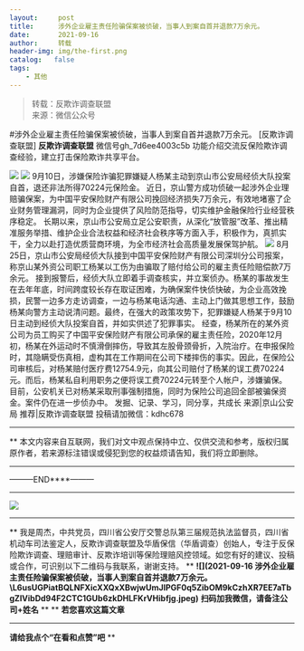 ```yaml
---
layout:     post
title:      涉外企业雇主责任险骗保案被侦破，当事人到案自首并退款7万余元。
date:       2021-09-16
author:     转载
header-img: img/the-first.png
catalog:   false
tags:
    - 其他
---
```


<blockquote><p>转载：反欺诈调查联盟<br>
来源：微信公众号</p></blockquote>

#涉外企业雇主责任险骗保案被侦破，当事人到案自首并退款7万余元。
[反欺诈调查联盟]
**反欺诈调查联盟**
微信号gh_7d6ee4003c5b
功能介绍交流反保险欺诈调查经验，建立打击保险欺诈共享平台。

![]({{site.baseurl}}/postimg/kuRUZN2hIOkgfeLVFuU0fHzmRUQK6ibL6d9U6Uq5OnRDVxwGHZyqB6et5uh1iaElibs510jUJncZEEa8cc9rLQt8Q.png)
![]({{site.baseurl}}/postimg/kuRUZN2hIOkUhCMBTcOa4GPPMToUUFOTzXYLOMm7NnWTrISDdicewqWeZfw0O0QUiawNFoWowYF1kjaVbBEt1ibaA.jpeg)
9月10日，涉嫌保险诈骗犯罪嫌疑人杨某主动到京山市公安局经侦大队投案自首，退还非法所得70224元保险金。
近日，京山警方成功侦破一起涉外企业理赔骗保案，为中国平安保险财产有限公司挽回经济损失7万余元，有效地堵塞了企业财务管理漏洞，同时为企业提供了风险防范指导，切实维护金融保险行业经营秩序稳定。
长期以来，京山市公安局立足公安职责，从深化“放管服”改革、推出精准服务举措、维护企业合法权益和经济社会秩序等方面入手，积极作为，真抓实干，全力以赴打造优质营商环境，为全市经济社会高质量发展保驾护航。
![]({{site.baseurl}}/postimg/kuRUZN2hIOkUhCMBTcOa4GPPMToUUFOTb7InJmB51ibuuf7w7dUfic9cPrklc7fRSwbIibJ5JJ8tGHcvMAghCPCbg.gif)
8月25日，京山市公安局经侦大队接到中国平安保险财产有限公司深圳分公司报案，称京山某外资公司职工杨某以工伤为由骗取了赔付给公司的雇主责任险赔偿款7万余元。
接到报警后，经侦大队立即着手调查核实，并立案侦办。杨某的事故发生在去年年底，时间跨度较长存在取证困难，为确保案件快侦快破，为企业高效挽损，民警一边多方走访调查，一边与杨某电话沟通、主动上门做其思想工作，鼓励杨某向警方主动说清问题。最终，在强大的政策攻势下，犯罪嫌疑人杨某于9月10日主动到经侦大队投案自首，并如实供述了犯罪事实。
经查，杨某所在的某外资公司为员工购买了中国平安保险财产有限公司承保的雇主责任险，2020年12月初，杨某在外运动时不慎滑倒摔伤，导致其左股骨颈骨折，入院治疗。在申报保险时，其隐瞒受伤真相，虚构其在工作期间在公司下楼摔伤的事实。因此，在保险公司审核后，对杨某赔付医疗费12754.9元，向其公司赔付了杨某的误工费70224元。而后，杨某私自利用职务之便将误工费70224元转至个人帐户，涉嫌骗保。
目前，公安机关已对杨某采取刑事强制措施，同时为保险公司追回全部被骗保资金。案件仍在进一步侦办中。
发掘、记录、学习，同分享，共成长
来源|京山公安局
推荐|反欺诈调查联盟
投稿请加微信：kdhc678
****
**
本文内容来自互联网，我们对文中观点保持中立、仅供交流和参考，版权归属原作者，若来源标注错误或侵犯到您的权益烦请告知，我们将立即删除。
****
———END****———
****
![]({{site.baseurl}}/postimg/L6usUGPiatBSs5Yxdp5NU9dpdqWanE7Mq7XpTo0mwlia1gia9NNFGTRYKdpVvrK2KgpAPictg52F8U9sicXI1jQ1dzA.jpeg)
****
**
我是周杰，中共党员，四川省公安厅交警总队第三届规范执法监督员，四川省机动车司法鉴定人，反欺诈调查联盟及华盾保信（华盾调查）创始人，专注于反保险欺诈调查、理赔审计、反欺诈培训等保险理赔风控领域。如您有好的建议、投稿或合作，可识别以下二维码与我联系，谢谢支持。
**
**![](2021-09-16
涉外企业雇主责任险骗保案被侦破，当事人到案自首并退款7万余元。\\L6usUGPiatBQLNFXicXXQxXBwjwUmJlPGF0q5ZibOM9kCzhXR7EE7aTbgZIVibDd94F2CTC1GUb6zkDHLFKrVHibfjg.jpeg)**
**扫码加我微信，请备注公司+姓名**
**
**
**若您喜欢这篇文章**
********
**请给我点个“**在看和点赞**”吧**
**

